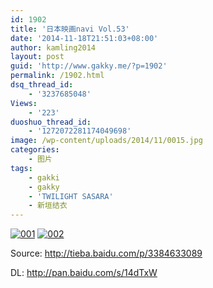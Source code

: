 ```yaml
---
id: 1902
title: '日本映画navi Vol.53'
date: '2014-11-18T21:51:03+08:00'
author: kamling2014
layout: post
guid: 'http://www.gakky.me/?p=1902'
permalink: /1902.html
dsq_thread_id:
    - '3237685048'
Views:
    - '223'
duoshuo_thread_id:
    - '1272072281174049698'
image: /wp-content/uploads/2014/11/0015.jpg
categories:
    - 图片
tags:
    - gakki
    - gakky
    - 'TWILIGHT SASARA'
    - 新垣结衣
---
```


[![001](http://www.yui-aragaki.org/wp-content/uploads/2014/11/0015.jpg)](http://www.yui-aragaki.org/wp-content/uploads/2014/11/0015.jpg "001") [![002](http://www.yui-aragaki.org/wp-content/uploads/2014/11/0025.jpg)](http://www.yui-aragaki.org/wp-content/uploads/2014/11/0025.jpg "002")

Source: <http://tieba.baidu.com/p/3384633089>

DL: <http://pan.baidu.com/s/14dTxW>